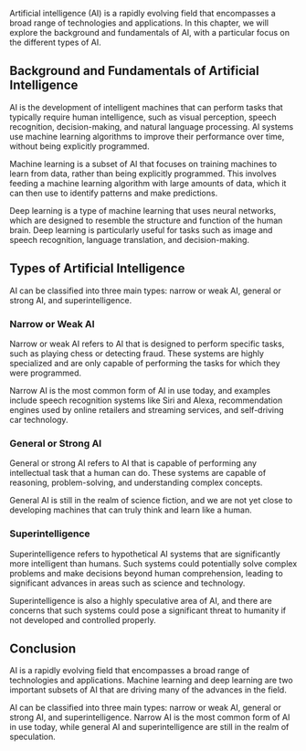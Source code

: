 
Artificial intelligence (AI) is a rapidly evolving field that encompasses a broad range of technologies and applications. In this chapter, we will explore the background and fundamentals of AI, with a particular focus on the different types of AI.

Background and Fundamentals of Artificial Intelligence
------------------------------------------------------

AI is the development of intelligent machines that can perform tasks that typically require human intelligence, such as visual perception, speech recognition, decision-making, and natural language processing. AI systems use machine learning algorithms to improve their performance over time, without being explicitly programmed.

Machine learning is a subset of AI that focuses on training machines to learn from data, rather than being explicitly programmed. This involves feeding a machine learning algorithm with large amounts of data, which it can then use to identify patterns and make predictions.

Deep learning is a type of machine learning that uses neural networks, which are designed to resemble the structure and function of the human brain. Deep learning is particularly useful for tasks such as image and speech recognition, language translation, and decision-making.

Types of Artificial Intelligence
--------------------------------

AI can be classified into three main types: narrow or weak AI, general or strong AI, and superintelligence.

### Narrow or Weak AI

Narrow or weak AI refers to AI that is designed to perform specific tasks, such as playing chess or detecting fraud. These systems are highly specialized and are only capable of performing the tasks for which they were programmed.

Narrow AI is the most common form of AI in use today, and examples include speech recognition systems like Siri and Alexa, recommendation engines used by online retailers and streaming services, and self-driving car technology.

### General or Strong AI

General or strong AI refers to AI that is capable of performing any intellectual task that a human can do. These systems are capable of reasoning, problem-solving, and understanding complex concepts.

General AI is still in the realm of science fiction, and we are not yet close to developing machines that can truly think and learn like a human.

### Superintelligence

Superintelligence refers to hypothetical AI systems that are significantly more intelligent than humans. Such systems could potentially solve complex problems and make decisions beyond human comprehension, leading to significant advances in areas such as science and technology.

Superintelligence is also a highly speculative area of AI, and there are concerns that such systems could pose a significant threat to humanity if not developed and controlled properly.

Conclusion
----------

AI is a rapidly evolving field that encompasses a broad range of technologies and applications. Machine learning and deep learning are two important subsets of AI that are driving many of the advances in the field.

AI can be classified into three main types: narrow or weak AI, general or strong AI, and superintelligence. Narrow AI is the most common form of AI in use today, while general AI and superintelligence are still in the realm of speculation.
